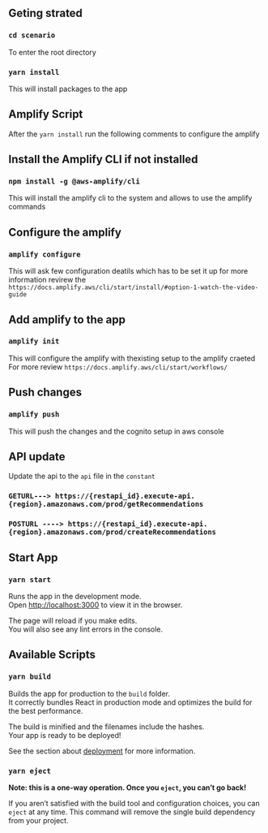 ## Geting strated 

 ### `cd scenario`
 To enter the root directory

### `yarn install`

This will install packages to the app

## Amplify Script
 After the `yarn install` run the following comments to configure the amplify 

 ## Install the Amplify CLI if not installed 

 ### `npm install -g @aws-amplify/cli`

This will install the amplify cli to the system and allows to use the amplify commands

## Configure the amplify 
### `amplify configure`

This will ask few configuration deatils which has to be set it up 
for more information revirew the `https://docs.amplify.aws/cli/start/install/#option-1-watch-the-video-guide`

## Add amplify to the app 
### `amplify init`

This will configure the amplify with thexisting setup to the amplify craeted 
For more review `https://docs.amplify.aws/cli/start/workflows/`

## Push changes
### `amplify push`

This will push the changes and the cognito setup in aws console 




## API update
Update the api to the `api` file in the `constant`
### `GETURL---> https://{restapi_id}.execute-api.{region}.amazonaws.com/prod/getRecommendations`
### `POSTURL ----> https://{restapi_id}.execute-api.{region}.amazonaws.com/prod/createRecommendations`



## Start App
### `yarn start`

Runs the app in the development mode.\
Open [http://localhost:3000](http://localhost:3000) to view it in the browser.

The page will reload if you make edits.\
You will also see any lint errors in the console.


## Available Scripts


### `yarn build`

Builds the app for production to the `build` folder.\
It correctly bundles React in production mode and optimizes the build for the best performance.

The build is minified and the filenames include the hashes.\
Your app is ready to be deployed!

See the section about [deployment](https://facebook.github.io/create-react-app/docs/deployment) for more information.

### `yarn eject`

**Note: this is a one-way operation. Once you `eject`, you can’t go back!**

If you aren’t satisfied with the build tool and configuration choices, you can `eject` at any time. This command will remove the single build dependency from your project.
